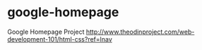 # google-homepage
Google Homepage Project
http://www.theodinproject.com/web-development-101/html-css?ref=lnav